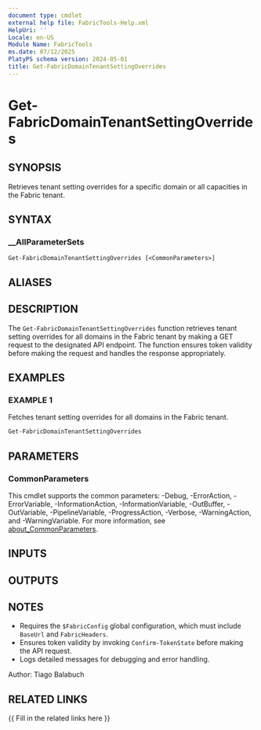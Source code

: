 ```yaml
---
document type: cmdlet
external help file: FabricTools-Help.xml
HelpUri: ''
Locale: en-US
Module Name: FabricTools
ms.date: 07/12/2025
PlatyPS schema version: 2024-05-01
title: Get-FabricDomainTenantSettingOverrides
---
```


# Get-FabricDomainTenantSettingOverrides

## SYNOPSIS

Retrieves tenant setting overrides for a specific domain or all capacities in the Fabric tenant.

## SYNTAX

### __AllParameterSets

```
Get-FabricDomainTenantSettingOverrides [<CommonParameters>]
```

## ALIASES

## DESCRIPTION

The `Get-FabricDomainTenantSettingOverrides` function retrieves tenant setting overrides for all domains in the Fabric tenant by making a GET request to the designated API endpoint.
The function ensures token validity before making the request and handles the response appropriately.

## EXAMPLES

### EXAMPLE 1

Fetches tenant setting overrides for all domains in the Fabric tenant.

```powershell
Get-FabricDomainTenantSettingOverrides
```

## PARAMETERS

### CommonParameters

This cmdlet supports the common parameters: -Debug, -ErrorAction, -ErrorVariable,
-InformationAction, -InformationVariable, -OutBuffer, -OutVariable, -PipelineVariable,
-ProgressAction, -Verbose, -WarningAction, and -WarningVariable. For more information, see
[about_CommonParameters](https://go.microsoft.com/fwlink/?LinkID=113216).

## INPUTS

## OUTPUTS

## NOTES

- Requires the `$FabricConfig` global configuration, which must include `BaseUrl` and `FabricHeaders`.
- Ensures token validity by invoking `Confirm-TokenState` before making the API request.
- Logs detailed messages for debugging and error handling.

Author: Tiago Balabuch

## RELATED LINKS

{{ Fill in the related links here }}

